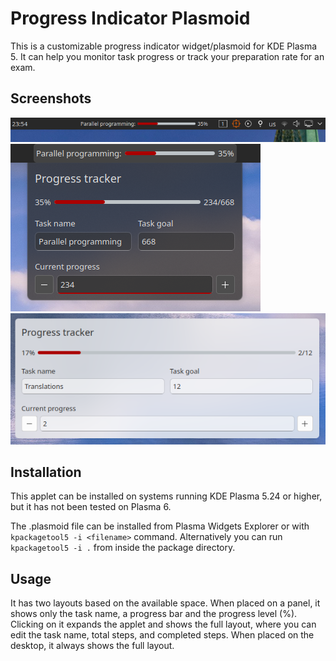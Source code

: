 # Progress Indicator Plasmoid

This is a customizable progress indicator widget/plasmoid for KDE Plasma 5. It can help you monitor task progress or track your preparation rate for an exam.

## Screenshots

![Compact mode screenshot](/screenshots/compact.png)
![Expanded compact mode screenshot](/screenshots/expanded.png)
![Full mode screenshot](/screenshots/full.png)

## Installation

This applet can be installed on systems running KDE Plasma 5.24 or higher, but it has not been tested on Plasma 6.

The .plasmoid file can be installed from Plasma Widgets Explorer or with `kpackagetool5 -i <filename>` command. Alternatively you can run `kpackagetool5 -i .` from inside the package directory.

## Usage

It has two layouts based on the available space. When placed on a panel, it shows only the task name, a progress bar and the progress level (%). Clicking on it expands the applet and shows the full layout, where you can edit the task name, total steps, and completed steps. When placed on the desktop, it always shows the full layout.
